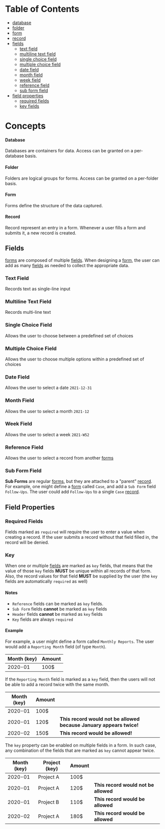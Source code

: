 # Table of Contents

- [database](#database)
- [folder](#folder)
- [form](#form)
- [record](#record)
- [fields](#field)
	- [text field](#text-field)
	- [multiline text field](#multiline-text-field)
	- [single choice field](#single-choice-field)
	- [multiple choice field](#multiple-choice-field)
	- [date field](#date-field)
	- [month field](#month-field)
	- [week field](#week-field)
	- [reference field](#reference-field)
	- [sub form field](#sub-form-field)
- [field properties](#field-properties)
	- [required fields](#required-fields)
	- [key fields](#key)

# Concepts

#### Database

Databases are containers for data. Access can be granted on a per-database basis.

#### Folder

Folders are logical groups for forms. Access can be granted on a per-folder basis.

#### Form

Forms define the structure of the data captured.

#### Record

Record represent an entry in a form. Whenever a user fills a form and submits it, a new record is created.

## Fields

[forms](#form) are composed of multiple [fields](#fields). When designing a [form](#form), the user can add as
many [fields](#fields) as needed to collect the appropriate data.

### Text Field

Records text as single-line input

### Multiline Text Field

Records multi-line text

### Single Choice Field

Allows the user to choose between a predefined set of choices

### Multiple Choice Field

Allows the user to choose multiple options within a predefined set of choices

### Date Field

Allows the user to select a date `2021-12-31`

### Month Field

Allows the user to select a month `2021-12`

### Week Field

Allows the user to select a week `2021-W52`

### Reference Field

Allows the user to select a record from another [forms](#form)

### Sub Form Field

**Sub Forms** are regular [forms](#form), but they are attached to a "parent" [record](#record). For example, one might
define a [form](#form) called `Case`, and add a `Sub Form` field `Follow-Ups`. The user could add `Follow-Ups` to a
single `Case` [record](#record).

## Field Properties

### Required Fields

Fields marked as `required` will require the user to enter a value when creating a record. If the user submits a record
without that field filled in, the record will be denied.

### Key

When one or multiple [fields](#fields) are marked as `key` fields, that means that the value of those
`key` fields **MUST** be unique within all records of that form. Also, the record values for that field
**MUST** be supplied by the user (the `key` fields are automatically `required` as well)

#### Notes

- `Reference` fields can be marked as `key` fields.
- `Sub Form` fields **cannot** be marked as `key` fields
- `Header` fields **cannot** be marked as `key` fields
- `Key` fields are always `required`

#### Example

For example, a user might define a form called `Monthly Reports`. The user would add a
`Reporting Month` field (of type `Month`).

| Month (key)  | Amount
---------------|-------
| 2020-01      | 100$

If the `Reporting Month` field is marked as a `key` field, then the users will not be able to add a record twice with
the same month.

| Month (key)  | Amount |   |
---------------|--------|---|
| 2020-01      | 100$   |
| 2020-01      | 120$   | **This record would not be allowed because January appears twice!**
| 2020-02      | 150$   | **This record would be allowed!**

The `key` property can be enabled on multiple fields in a form. In such case, any combination of the fields that are
marked as `key` cannot appear twice.

| Month (key)  | Project (key) | Amount |   |
---------------|---------------|--------|---|
| 2020-01      | Project A     | 100$   |
| 2020-01      | Project A     | 120$   | **This record would not be allowed**
| 2020-01      | Project B     | 110$   | **This record would be allowed**
| 2020-02      | Project A     | 180$   | **This record would be allowed**


